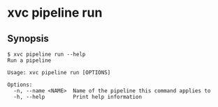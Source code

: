 # xvc pipeline run

## Synopsis 

```console
$ xvc pipeline run --help
Run a pipeline

Usage: xvc pipeline run [OPTIONS]

Options:
  -n, --name <NAME>  Name of the pipeline this command applies to
  -h, --help         Print help information

```

